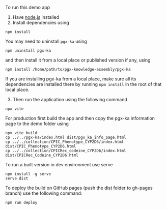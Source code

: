 To run this demo app 
1. Have [node.js](https://nodejs.org/en/download) installed
2. Install dependencies using 

```shell
npm install
```

You may need to uninstall `pgx-ka` using

```shell
npm uninstall pgx-ka
```

and then install it from a local place or published version if any, using

```shell
npm install /home/path/to/pgx-knowledge-assembly/pgx-ka
```

If you are installing pgx-ka from a local place, make sure all its dependencies are installed there by running `npm install` in the root of that local place.

3. Then run the application using the following command
```shell
npx vite   
```

For production first build the app and then copy the pgx-ka information page to the demo folder using
```shell
npx vite build 
cp ../../pgx-ka/index.html dist/pgx_ka_info_page.html
cp ../../collection/CPIC_Phenotype_CYP2D6/index.html dist/CPIC_Phenotype_CYP2D6.html
cp ../../collection/CPICRec_codeine_CYP2D6/index.html dist/CPICRec_Codeine_CYP2D6.html
```

To run a built version in dev environment use serve
```shell
npm install -g serve
serve dist
```

To deploy the build on GitHub pages (push the dist folder to gh-pages branch) use the following command:
```shell
npm run deploy
```
